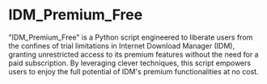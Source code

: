 # IDM_Premium_Free
 "IDM_Premium_Free" is a Python script engineered to liberate users from the confines of trial limitations in Internet Download Manager (IDM), granting unrestricted access to its premium features without the need for a paid subscription. By leveraging clever techniques, this script empowers users to enjoy the full potential of IDM's premium functionalities at no cost.
